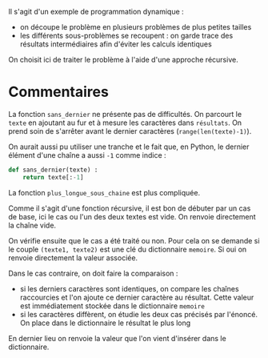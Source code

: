 Il s'agit d'un exemple de programmation dynamique :

* on découpe le problème en plusieurs problèmes de plus petites tailles
* les différents sous-problèmes se recoupent : on garde trace des résultats intermédiaires afin d'éviter les calculs identiques

On choisit ici de traiter le problème à l'aide d'une approche récursive.

# Commentaires

La fonction `sans_dernier` ne présente pas de difficultés. On parcourt le `texte` en ajoutant au fur et à mesure les caractères dans `résultats`. On prend soin de s'arrêter avant le dernier caractères (`range(len(texte)-1)`).

On aurait aussi pu utiliser une tranche et le fait que, en Python, le dernier élément d'une chaîne a aussi `-1` comme indice :

```python
def sans_dernier(texte) :
    return texte[:-1]
```

La fonction `plus_longue_sous_chaine` est plus compliquée.

Comme il s'agit d'une fonction récursive, il est bon de débuter par un cas de base, ici le cas ou l'un des deux textes est vide. On renvoie directement la chaîne vide.

On vérifie ensuite que le cas a été traité ou non. Pour cela on se demande si le couple `(texte1, texte2)` est une clé du dictionnaire `memoire`. Si oui on renvoie directement la valeur associée.

Dans le cas contraire, on doit faire la comparaison :

* si les derniers caractères sont identiques, on compare les chaînes raccourcies et l'on ajoute ce dernier caractère au résultat. Cette valeur est immédiatement stockée dans le dictionnaire `memoire`
* si les caractères diffèrent, on étudie les deux cas précisés par l'énoncé. On place dans le dictionnaire le résultat le plus long

En dernier lieu on renvoie la valeur que l'on vient d'insérer dans le dictionnaire.